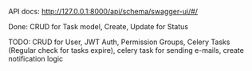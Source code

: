 API docs: http://127.0.0.1:8000/api/schema/swagger-ui/#/

Done:
CRUD for Task model, Create, Update for Status

TODO: 
CRUD for User, JWT Auth, Permission Groups, Celery Tasks (Regular check for tasks expire), celery task for sending e-mails, create notification logic
